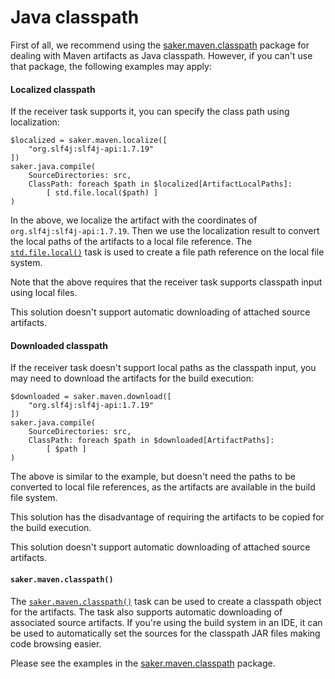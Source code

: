 # Java classpath

First of all, we recommend using the [saker.maven.classpath](root:/saker.maven.classpath/index.html) package for dealing with Maven artifacts as Java classpath. However, if you can't use that package, the following examples may apply:

#### Localized classpath

If the receiver task supports it, you can specify the class path using localization:

```sakerscript
$localized = saker.maven.localize([
	"org.slf4j:slf4j-api:1.7.19"
])
saker.java.compile(
	SourceDirectories: src,
	ClassPath: foreach $path in $localized[ArtifactLocalPaths]: 
		[ std.file.local($path) ] 
)	
``` 

In the above, we localize the artifact with the coordinates of `org.slf4j:slf4j-api:1.7.19`. Then we use the localization result to convert the local paths of the artifacts to a local file reference. The [`std.file.local()`](root:/saker.standard/taskdoc/std.file.local.html) task is used to create a file path reference on the local file system.

Note that the above requires that the receiver task supports classpath input using local files.

This solution doesn't support automatic downloading of attached source artifacts.

#### Downloaded classpath

If the receiver task doesn't support local paths as the classpath input, you may need to download the artifacts for the build execution:

```sakerscript
$downloaded = saker.maven.download([
	"org.slf4j:slf4j-api:1.7.19"
])
saker.java.compile(
	SourceDirectories: src,
	ClassPath: foreach $path in $downloaded[ArtifactPaths]: 
		[ $path ] 
)
```

The above is similar to the [](#localized-classpath) example, but doesn't need the paths to be converted to local file references, as the artifacts are available in the build file system.

This solution has the disadvantage of requiring the artifacts to be copied for the build execution.

This solution doesn't support automatic downloading of attached source artifacts.

#### `saker.maven.classpath()`

The [`saker.maven.classpath()`](root:/saker.maven.classpath/taskdoc/saker.maven.classpath.html) task can be used to create a classpath object for the artifacts. The task also supports automatic downloading of associated source artifacts. If you're using the build system in an IDE, it can be used to automatically set the sources for the classpath JAR files making code browsing easier.

Please see the examples in the [saker.maven.classpath](root:/saker.maven.classpath/index.html) package.

